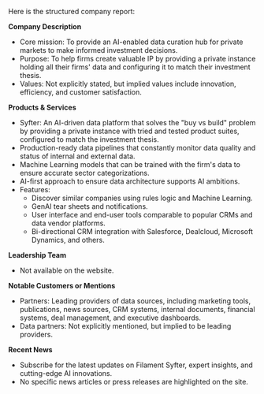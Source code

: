 Here is the structured company report:

**Company Description**

* Core mission: To provide an AI-enabled data curation hub for private markets to make informed investment decisions.
* Purpose: To help firms create valuable IP by providing a private instance holding all their firms' data and configuring it to match their investment thesis.
* Values: Not explicitly stated, but implied values include innovation, efficiency, and customer satisfaction.

**Products & Services**

* Syfter: An AI-driven data platform that solves the "buy vs build" problem by providing a private instance with tried and tested product suites, configured to match the investment thesis.
* Production-ready data pipelines that constantly monitor data quality and status of internal and external data.
* Machine Learning models that can be trained with the firm's data to ensure accurate sector categorizations.
* AI-first approach to ensure data architecture supports AI ambitions.
* Features:
	+ Discover similar companies using rules logic and Machine Learning.
	+ GenAI tear sheets and notifications.
	+ User interface and end-user tools comparable to popular CRMs and data vendor platforms.
	+ Bi-directional CRM integration with Salesforce, Dealcloud, Microsoft Dynamics, and others.

**Leadership Team**

* Not available on the website.

**Notable Customers or Mentions**

* Partners: Leading providers of data sources, including marketing tools, publications, news sources, CRM systems, internal documents, financial systems, deal management, and executive dashboards.
* Data partners: Not explicitly mentioned, but implied to be leading providers.

**Recent News**

* Subscribe for the latest updates on Filament Syfter, expert insights, and cutting-edge AI innovations.
* No specific news articles or press releases are highlighted on the site.